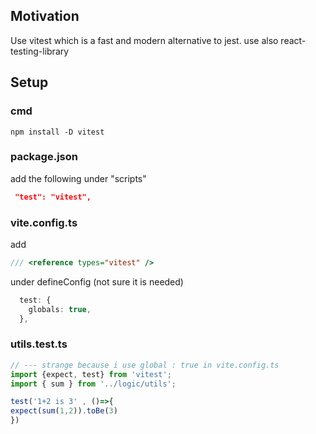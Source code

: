 <h2>Motivation</h2>
Use vitest which is a fast and modern alternative to jest. use also react-testing-library


<h2>Setup</h2>

<h3>cmd</h3>

```
npm install -D vitest
```

<h3>package.json </h3>
add the following under "scripts"

```json
 "test": "vitest",
```

<h3>vite.config.ts</h3>

add 

```typescript
/// <reference types="vitest" />
```

under defineConfig (not sure it is needed)

```typescript
  test: {
    globals: true,
  },
```

<h3>utils.test.ts</h3>

```typescript
// --- strange because i use global : true in vite.config.ts
import {expect, test} from 'vitest';
import { sum } from '../logic/utils';

test('1+2 is 3' , ()=>{
expect(sum(1,2)).toBe(3)
})
```
